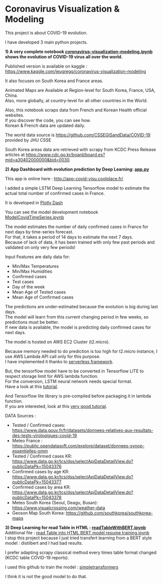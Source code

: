# Coronavirus Visualization & Modeling  

This project is about COVID-19 evolution.  

I have developed 3 main python projects.  

**1) A very complete notebook [coronavirus-visualization-modeling.ipynb](https://github.com/jeugregg/coronavirusModel/blob/master/coronavirus-visualization-modeling.ipynb) shows the evolution of COVID-19 virus all over the world.**  

Published version is available on kaggle : https://www.kaggle.com/jeugregg/coronavirus-visualization-modeling  

It also focuses on South Korea and France areas.  

Animated Maps are Available at Region-level for South Korea, France, USA, China.  
Also, more globally, at country-level for all other countries in the World.  
 
Also, this notebook scraps data from French and Korean Health official websites.  
If you discover the code, you can see how.  
Korean & French data are updated daily.   

The world data source is https://github.com/CSSEGISandData/COVID-19 provided by JHU CSSE  

South Korea areas data are retrieved with scrapy from KCDC Press Release articles at https://www.cdc.go.kr/board/board.es?mid=a30402000000&bid=0030.  

**2) App Dashboard with evolution prediction by Deep Learning: [app.py](https://github.com/jeugregg/coronavirusModel/blob/master/app.py)**  

This app is online here : http://app-covid-visu.coolplace.fr/  

I added a simple LSTM Deep Learning Tensorflow model to estimate the actual total number of confirmed cases  in France.  

It is developed in [Plotly Dash](https://plotly.com/dash/)  

You can see the model development notebook [ModelCovidTimeSeries.ipynb](https://github.com/jeugregg/coronavirusModel/blob/master/ModelCovidTimeSeries.ipynb)  

The model estimates the number of daily confirmed cases in France for next days by time-series forecast.  
For that, it takes a period of 14 days to estimate the next 7 days.  
Because of lack of data, it has been trained with only few past periods and validated on only very few periods!  

Input Features are daily data for:  
- Min/Max Temperatures
- Min/Max Humidities
- Confirmed cases
- Test cases
- Day of the week
- Mean Age of Tested cases
- Mean Age of Confirmed cases

The predictions are under-estimated because the evolution is big during last days.  
The model will learn from this current changing period in few weeks, so predictions must be better.  
If new data is available, the model is predicting daily confirmed cases for next days.  

The model is hosted on AWS EC2 Cluster (t2.micro).  

Because memory needed to do prediction is too high for t2.micro instance, I use AWS Lambda API call only for this purpose.  
I have implemented it thanks to [serverless framework](https://www.serverless.com/).  

But, the tensorflow model have to be converted in Tensorflow LITE to respect storage limit for AWS lambda function.  
For the conversion, LSTM neural network needs special format.  
Have a look at this [tutorial](https://colab.research.google.com/github/tensorflow/tensorflow/blob/master/tensorflow/lite/examples/experimental_new_converter/Keras_LSTM_fusion_Codelab.ipynb).  

And Tensorflow lite library is pre-compiled before packaging it in lambda function.  
If you are interested, look at this [very good tutorial](https://github.com/edeltech/tensorflow-lite-on-aws-lambda).  


DATA Sources :  
- Tested / Confirmed cases: https://www.data.gouv.fr/fr/datasets/donnees-relatives-aux-resultats-des-tests-virologiques-covid-19
- Meteo France : https://public.opendatasoft.com/explore/dataset/donnees-synop-essentielles-omm
- Tested / Confirmed cases KR: https://www.data.go.kr/tcs/dss/selectApiDataDetailView.do?publicDataPk=15043376
- Confirmed cases by age KR: https://www.data.go.kr/tcs/dss/selectApiDataDetailView.do?publicDataPk=15043377
- Confirmed cases by area KR: https://www.data.go.kr/tcs/dss/selectApiDataDetailView.do?publicDataPk=15043378
- Meteo South Korea (Seoul, Deagu, Busan): https://www.visualcrossing.com/weather-data
- Geoson Map South Korea: https://github.com/southkorea/southkorea-maps 

**3) Deep Learning for read Table in HTML : [readTableWithBERT.ipynb](https://github.com/jeugregg/coronavirusModel/blob/master/readTableWithBERT.ipynb)**  
Additional file : [read Table into HTML BERT model resume training.ipynb](https://github.com/jeugregg/coronavirusModel/blob/master/read%20Table%20into%20HTML%20BERT%20model%20resume%20training.ipynb)  
I stop this project because I just tried transfert learning from a BERT style model : distilbert and I had bad results.  

I prefer adapting scrapy classical method every times table format changed (KCDC table COVID-19 reports).  

I used this github to train the model : [simpletransformers](https://github.com/ThilinaRajapakse/simpletransformers)  

I think it is not the good model to do that.  
